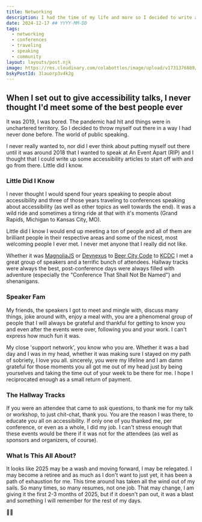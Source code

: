 ```yaml
---
title: Networking
description: I had the time of my life and more so I decided to write about it.
date: 2024-12-17 ## YYYY-MM-DD
tags:
  - networking
  - conferences
  - traveling
  - speaking
  - community
layout: layouts/post.njk
image: https://res.cloudinary.com/colabottles/image/upload/v1731376889/social-card-networking.png
bskyPostId: 3lauorp3v4k2g
---
```


## When I set out to give accessibility talks, I never thought I'd meet some of the best people ever

It was 2019, I was bored. The pandemic had hit and things were in unchartered territory. So I decided to throw myself out there in a way I had never done before. The world of public speaking.

I never really wanted to, nor did I ever think about putting myself out there until it was around 2018 that I wanted to speak at An Event Apart (RIP) and I thought that I could write up some accessibility articles to start off with and go from there. Little did I know.

### Little Did I Know

I never thought I would spend four years speaking to people about accessibility and three of those years traveling to conferences speaking about accessibility (as well as other topics as well towards the end). It was a wild ride and sometimes a tiring ride at that with it's moments (Grand Rapids, Michigan to Kansas City, MO).

Little did I know I would end up meeting a ton of people and all of them are brilliant people in their respective areas and some of the nicest, most welcoming people I ever met. I never met anyone that I really did not like.

Whether it was [MagnoliaJS](https://magnoliajs.com) or [Devnexus](https://devnexus.org) to [Beer City Code](https://www.beercitycode.com/) to [KCDC](https://kcdc.info) I met a great group of speakers and a terrific bunch of attendees. Hallway tracks were always the best, post-conference days were always filled with adventure (especially the &quot;Conference That Shall Not Be Named&quot;) and shenanigans.

### Speaker Fam

My friends, the speakers I got to meet and mingle with, discuss many things, joke around with, enjoy a meal with, you are a phenomenal group of people that I will always be grateful and thankful for getting to know you and even after the events were over, following you and your work. I can't express how much fun it was.

My close 'support network', you know who you are. Whether it was a bad day and I was in my head, whether it was making sure I stayed on my path of sobriety, I love you all. sincerely, you were my lifeline and I am damn grateful for those moments you all got me out of my head just by being yourselves and taking the time out of your week to be there for me. I hope I reciprocated enough as a small return of payment.

### The Hallway Tracks

If you were an attendee that came to ask questions, to thank me for my talk or workshop, to just chit-chat, thank you. You are the reason I was there, to educate you all on accessibility. If only one of you thanked me, per conference, or even as a whole, I did my job. I can't stress enough that these events would be there if it was not for the attendees (as well as sponsors and organizers, of course).

### What Is This All About&quest;

It looks like 2025 may be a wash and moving forward, I may be relegated. I may become a retiree and as much as I don't want to just yet, it has been a path of exhaustion for me. This time around has taken all the wind out of my sails. So many times, so many resumes, not one job. That may change, I am giving it the first 2-3 months of 2025, but if it doesn't pan out, it was a blast and something I will remember for the rest of my days.

✌🏻